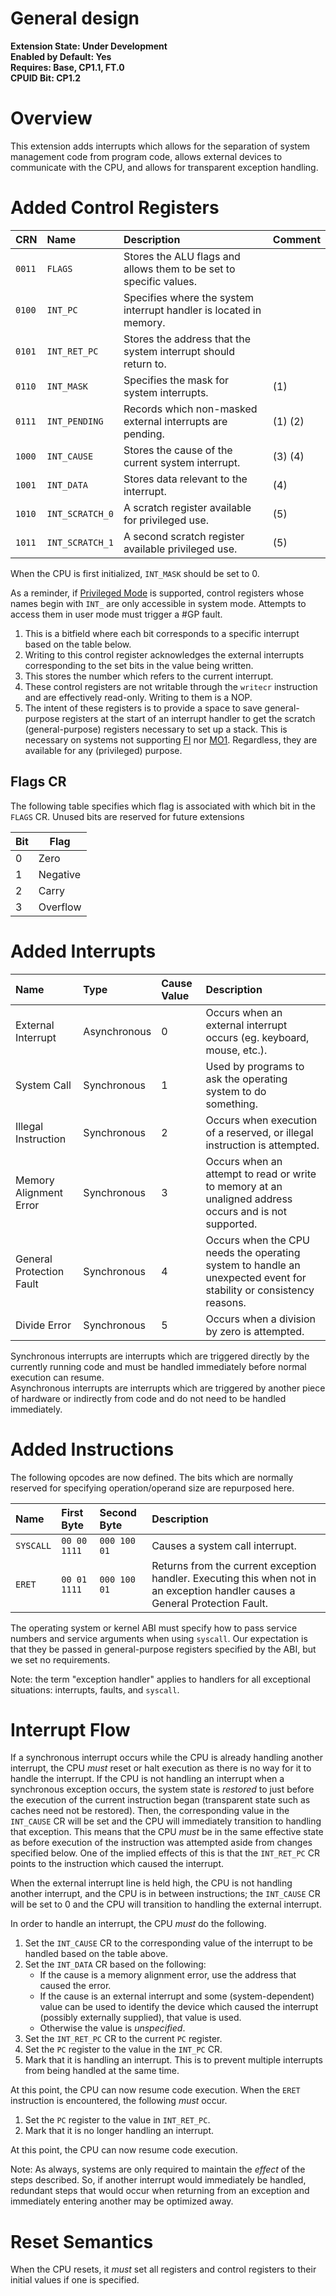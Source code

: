 # General design

**Extension State: Under Development**  
**Enabled by Default: Yes**  
**Requires: Base, CP1.1, FT.0**  
**CPUID Bit: CP1.2**

# Overview

This extension adds interrupts which allows for the separation of system management code from program code, allows external devices to communicate with the CPU, and allows for transparent exception handling.

# Added Control Registers

| CRN    | Name            | Description                                                        | Comment |
|:-------|:----------------|:-------------------------------------------------------------------|:--------|
| `0011` | `FLAGS`         | Stores the ALU flags and allows them to be set to specific values. |         |
| `0100` | `INT_PC`        | Specifies where the system interrupt handler is located in memory. |         |
| `0101` | `INT_RET_PC`    | Stores the address that the system interrupt should return to.     |         |
| `0110` | `INT_MASK`      | Specifies the mask for system interrupts.                          | (1)     |
| `0111` | `INT_PENDING`   | Records which non-masked external interrupts are pending.          | (1) (2) |
| `1000` | `INT_CAUSE`     | Stores the cause of the current system interrupt.                  | (3) (4) |
| `1001` | `INT_DATA`      | Stores data relevant to the interrupt.                             | (4)     |
| `1010` | `INT_SCRATCH_0` | A scratch register available for privileged use.                   | (5)     |
| `1011` | `INT_SCRATCH_1` | A second scratch register available privileged use.                | (5)     |

When the CPU is first initialized, `INT_MASK` should be set to 0.

As a reminder, if [Privileged Mode](../privileged-mode/README.md) is supported, control registers whose names begin with `INT_` are only accessible in system mode. Attempts to access them in user mode
must trigger a #GP fault.

1) This is a bitfield where each bit corresponds to a specific interrupt based on the table below.
2) Writing to this control register acknowledges the external interrupts corresponding to the set bits in the value being written.
3) This stores the number which refers to the current interrupt.
4) These control registers are not writable through the `writecr` instruction and are effectively read-only. Writing to them is a NOP.
5) The intent of these registers is to provide a space to save general-purpose registers at the start of an interrupt handler to get the scratch (general-purpose) registers necessary to set up a stack. This is necessary on systems not supporting [FI](../full-immediates/README.md) nor [MO1](../memory-operands-1/README.md). Regardless, they are available for any (privileged) purpose.

## Flags CR

The following table specifies which flag is associated with which bit in the `FLAGS` CR. Unused bits are reserved for future extensions

| Bit | Flag     |
|-----|----------|
| 0   | Zero     |
| 1   | Negative |
| 2   | Carry    |
| 3   | Overflow |

# Added Interrupts

| Name                     | Type         | Cause Value | Description                                                                                                        |
|:-------------------------|:-------------|:------------|:-------------------------------------------------------------------------------------------------------------------|
| External Interrupt       | Asynchronous | 0           | Occurs when an external interrupt occurs (eg. keyboard, mouse, etc.).                                              |
| System Call              | Synchronous  | 1           | Used by programs to ask the operating system to do something.                                                      |
| Illegal Instruction      | Synchronous  | 2           | Occurs when execution of a reserved, or illegal instruction is attempted.                                          |
| Memory Alignment Error   | Synchronous  | 3           | Occurs when an attempt to read or write to memory at an unaligned address occurs and is not supported.             |
| General Protection Fault | Synchronous  | 4           | Occurs when the CPU needs the operating system to handle an unexpected event for stability or consistency reasons. |
| Divide Error             | Synchronous  | 5           | Occurs when a division by zero is attempted.                                                                       |

Synchronous interrupts are interrupts which are triggered directly by the currently running code and must be handled immediately before normal execution can resume.  
Asynchronous interrupts are interrupts which are triggered by another piece of hardware or indirectly from code and do not need to be handled immediately.

# Added Instructions

The following opcodes are now defined. The bits which are normally reserved for specifying operation/operand size are repurposed here.

| Name   | First Byte    | Second Byte  | Description                                                                                                                                                                                                                                |
|:-------|:--------------|:-------------|:-------------------------------------------------------------------------------------------------------------------------------------------------------------------------------------------------------------------------------------------|
| `SYSCALL` | `00 00 1111`  | `000 100 01` | Causes a system call interrupt.                                                                                                |
| `ERET`    | `00 01 1111`  | `000 100 01` | Returns from the current exception handler. Executing this when not in an exception handler causes a General Protection Fault. |

The operating system or kernel ABI must specify how to pass service numbers and service arguments when using `syscall`. Our expectation is that they be passed in general-purpose registers specified by the ABI, but we set no requirements.

Note: the term "exception handler" applies to handlers for all exceptional situations: interrupts, faults, and `syscall`.

# Interrupt Flow

If a synchronous interrupt occurs while the CPU is already handling another interrupt, the CPU _must_ reset or halt execution as there is no way for it to handle the interrupt. If the CPU is not handling an interrupt
when a synchronous exception occurs, the system state is _restored_ to just before the execution of the current instruction began (transparent state such as caches need not be restored).
Then, the corresponding value in the `INT_CAUSE` CR will be set and the CPU will immediately transition to handling that exception.
This means that the CPU _must_ be in the same effective state as before execution of the instruction was attempted aside from changes specified below. One of the
implied effects of this is that the `INT_RET_PC` CR points to the instruction which caused the interrupt.

When the external interrupt line is held high, the CPU is not handling another interrupt, and the CPU is in between instructions; the `INT_CAUSE` CR will be set to 0 and the CPU will transition to handling the external interrupt.

In order to handle an interrupt, the CPU _must_ do the following.

1. Set the `INT_CAUSE` CR to the corresponding value of the interrupt to be handled based on the table above.
2. Set the `INT_DATA` CR based on the following:
    - If the cause is a memory alignment error, use the address that caused the error.
    - If the cause is an external interrupt and some (system-dependent) value can be used to identify the device which caused the interrupt (possibly externally supplied), that value is used.
    - Otherwise the value is _unspecified_.
3. Set the `INT_RET_PC` CR to the current `PC` register.
4. Set the `PC` register to the value in the `INT_PC` CR.
5. Mark that it is handling an interrupt. This is to prevent multiple interrupts from being handled at the same time.

At this point, the CPU can now resume code execution. When the `ERET` instruction is encountered, the following _must_ occur.

1. Set the `PC` register to the value in `INT_RET_PC`.
2. Mark that it is no longer handling an interrupt.

At this point, the CPU can now resume code execution.

Note: As always, systems are only required to maintain the _effect_ of the steps described. So, if another interrupt would immediately be handled, redundant steps that would occur when returning from an exception and immediately entering another may be optimized away.

# Reset Semantics

When the CPU resets, it _must_ set all registers and control registers to their initial values if one is specified.
